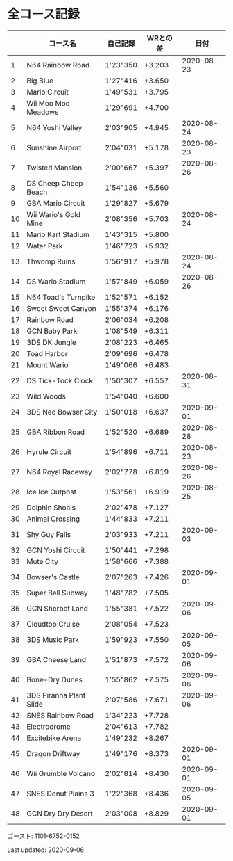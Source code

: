 # 全コース記録

||コース名|自己記録|WRとの差|日付
|--|--|--|--|--|
|1|N64 Rainbow Road|1'23"350|+3.203|2020-08-23|
|2|Big Blue|1'27"416|+3.650||
|3|Mario Circuit|1'49"531|+3.795||
|4|Wii Moo Moo Meadows|1'29"691|+4.700||
|5|N64 Yoshi Valley|2'03"905|+4.945|2020-08-24|
|6|Sunshine Airport|2'04"031|+5.178|2020-08-23|
|7|Twisted Mansion|2'00"667|+5.397|2020-08-26|
|8|DS Cheep Cheep Beach|1'54"136|+5.560||
|9|GBA Mario Circuit|1'29"827|+5.679||
|10|Wii Wario's Gold Mine|2'08"356|+5.703|2020-08-24|
|11|Mario Kart Stadium|1'43"315|+5.800||
|12|Water Park|1'46"723|+5.932||
|13|Thwomp Ruins|1'56"917|+5.978|2020-08-24|
|14|DS Wario Stadium|1'57"849|+6.059|2020-08-26|
|15|N64 Toad's Turnpike|1'52"571|+6.152||
|16|Sweet Sweet Canyon|1'55"374|+6.176||
|17|Rainbow Road|2'06"034|+6.208||
|18|GCN Baby Park|1'08"549|+6.311||
|19|3DS DK Jungle|2'08"223|+6.465||
|20|Toad Harbor|2'09"696|+6.478||
|21|Mount Wario|1'49"066|+6.483||
|22|DS Tick-Tock Clock|1'50"307|+6.557|2020-08-31|
|23|Wild Woods|1'54"040|+6.600||
|24|3DS Neo Bowser City|1'50"018|+6.637|2020-09-01|
|25|GBA Ribbon Road|1'52"520|+6.689|2020-08-28|
|26|Hyrule Circuit|1'54"896|+6.711|2020-08-23|
|27|N64 Royal Raceway|2'02"778|+6.819|2020-08-26|
|28|Ice Ice Outpost|1'53"561|+6.919|2020-08-25|
|29|Dolphin Shoals|2'02"478|+7.127||
|30|Animal Crossing|1'44"833|+7.211||
|31|Shy Guy Falls|2'03"933|+7.211|2020-09-03|
|32|GCN Yoshi Circuit|1'50"441|+7.298||
|33|Mute City|1'58"666|+7.388||
|34|Bowser's Castle|2'07"263|+7.426|2020-09-01|
|35|Super Bell Subway|1'48"782|+7.505||
|36|GCN Sherbet Land|1'55"381|+7.522|2020-09-06|
|37|Cloudtop Cruise|2'08"054|+7.523||
|38|3DS Music Park|1'59"923|+7.550|2020-09-05|
|39|GBA Cheese Land|1'51"873|+7.572|2020-09-06|
|40|Bone-Dry Dunes|1'55"862|+7.575|2020-09-06|
|41|3DS Piranha Plant Slide|2'07"586|+7.671|2020-09-06|
|42|SNES Rainbow Road|1'34"223|+7.728||
|43|Electrodrome|2'04"613|+7.782||
|44|Excitebike Arena|1'49"232|+8.267||
|45|Dragon Driftway|1'49"176|+8.373|2020-09-01|
|46|Wii Grumble Volcano|2'02"814|+8.430|2020-09-01|
|47|SNES Donut Plains 3|1'22"368|+8.436|2020-09-05|
|48|GCN Dry Dry Desert|2'03"008|+8.829|2020-09-01|

ゴースト: 1101-6752-0152

Last updated: 2020-09-06
